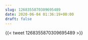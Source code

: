 ```yaml
---
slug: 1268355870309695489
date: 2020-06-04 01:36:19+00:00
draft: false
---
```


{{< tweet 1268355870309695489 >}}
